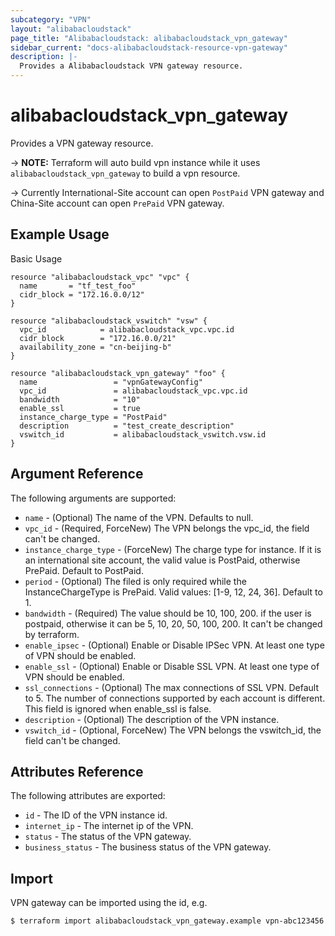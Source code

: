 ```yaml
---
subcategory: "VPN"
layout: "alibabacloudstack"
page_title: "Alibabacloudstack: alibabacloudstack_vpn_gateway"
sidebar_current: "docs-alibabacloudstack-resource-vpn-gateway"
description: |-
  Provides a Alibabacloudstack VPN gateway resource.
---
```


# alibabacloudstack\_vpn_gateway

Provides a VPN gateway resource.

-> **NOTE:** Terraform will auto build vpn instance  while it uses `alibabacloudstack_vpn_gateway` to build a vpn resource.

-> Currently International-Site account can open `PostPaid` VPN gateway and China-Site account can open `PrePaid` VPN gateway.

## Example Usage

Basic Usage

```
resource "alibabacloudstack_vpc" "vpc" {
  name       = "tf_test_foo"
  cidr_block = "172.16.0.0/12"
}

resource "alibabacloudstack_vswitch" "vsw" {
  vpc_id            = alibabacloudstack_vpc.vpc.id
  cidr_block        = "172.16.0.0/21"
  availability_zone = "cn-beijing-b"
}

resource "alibabacloudstack_vpn_gateway" "foo" {
  name                 = "vpnGatewayConfig"
  vpc_id               = alibabacloudstack_vpc.vpc.id
  bandwidth            = "10"
  enable_ssl           = true
  instance_charge_type = "PostPaid"
  description          = "test_create_description"
  vswitch_id           = alibabacloudstack_vswitch.vsw.id
}
```
## Argument Reference

The following arguments are supported:

* `name` - (Optional) The name of the VPN. Defaults to null.
* `vpc_id` - (Required, ForceNew) The VPN belongs the vpc_id, the field can't be changed.
* `instance_charge_type` - (ForceNew) The charge type for instance. If it is an international site account, the valid value is PostPaid, otherwise PrePaid. 
                                Default to PostPaid. 
* `period` - (Optional) The filed is only required while the InstanceChargeType is PrePaid. Valid values: [1-9, 12, 24, 36]. Default to 1. 
* `bandwidth` - (Required) The value should be 10, 100, 200. if the user is postpaid, otherwise it can be 5, 10, 20, 50, 100, 200.
                   It can't be changed by terraform.
* `enable_ipsec` - (Optional) Enable or Disable IPSec VPN. At least one type of VPN should be enabled.
* `enable_ssl`  - (Optional) Enable or Disable SSL VPN.  At least one type of VPN should be enabled.
* `ssl_connections` - (Optional) The max connections of SSL VPN. Default to 5. The number of connections supported by each account is different. 
                        This field is ignored when enable_ssl is false.
* `description` - (Optional) The description of the VPN instance.
* `vswitch_id` - (Optional, ForceNew) The VPN belongs the vswitch_id, the field can't be changed.

## Attributes Reference

The following attributes are exported:

* `id` - The ID of the VPN instance id.
* `internet_ip` - The internet ip of the VPN.
* `status` - The status of the VPN gateway.
* `business_status` - The business status of the VPN gateway.

## Import

VPN gateway can be imported using the id, e.g.

```
$ terraform import alibabacloudstack_vpn_gateway.example vpn-abc123456
```


